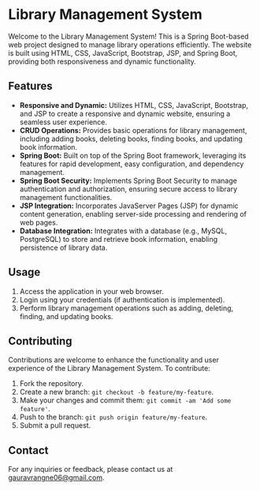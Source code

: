 # Library Management System

Welcome to the Library Management System! This is a Spring Boot-based web project designed to manage library operations efficiently. The website is built using HTML, CSS, JavaScript, Bootstrap, JSP, and Spring Boot, providing both responsiveness and dynamic functionality.

## Features
- **Responsive and Dynamic:** Utilizes HTML, CSS, JavaScript, Bootstrap, and JSP to create a responsive and dynamic website, ensuring a seamless user experience.
- **CRUD Operations:** Provides basic operations for library management, including adding books, deleting books, finding books, and updating book information.
- **Spring Boot:** Built on top of the Spring Boot framework, leveraging its features for rapid development, easy configuration, and dependency management.
- **Spring Boot Security:** Implements Spring Boot Security to manage authentication and authorization, ensuring secure access to library management functionalities.
- **JSP Integration:** Incorporates JavaServer Pages (JSP) for dynamic content generation, enabling server-side processing and rendering of web pages.
- **Database Integration:** Integrates with a database (e.g., MySQL, PostgreSQL) to store and retrieve book information, enabling persistence of library data.

## Usage
1. Access the application in your web browser.
2. Login using your credentials (if authentication is implemented).
3. Perform library management operations such as adding, deleting, finding, and updating books.

## Contributing
Contributions are welcome to enhance the functionality and user experience of the Library Management System. To contribute:

1. Fork the repository.
2. Create a new branch: `git checkout -b feature/my-feature`.
3. Make your changes and commit them: `git commit -am 'Add some feature'`.
4. Push to the branch: `git push origin feature/my-feature`.
5. Submit a pull request.

## Contact
For any inquiries or feedback, please contact us at gauravrangne06@gmail.com.
